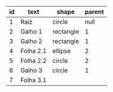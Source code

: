 | id | text       | shape      | parent |
|----|------------|------------|--------|
| 1  | Raiz       | circle     | null   |
| 2  | Galho 1    | rectangle  | 1      |
| 3  | Galho 2    | rectangle  | 1      |
| 4  | Folha 2.1  | ellipse    | 2      |
| 5  | Folha 2.2  | circle     | 2      |
|6| Galho 3 | circle | 1|
| 7 | Folha 3.1 | 